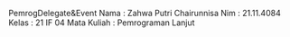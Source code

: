 PemrogDelegate&Event
Nama : Zahwa Putri Chairunnisa
Nim : 21.11.4084  
Kelas : 21 IF 04
Mata Kuliah : Pemrograman Lanjut
